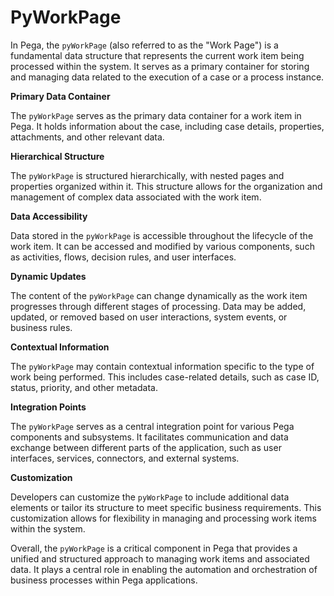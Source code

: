 # PyWorkPage 
In Pega, the `pyWorkPage` (also referred to as the "Work Page") is a fundamental data structure that represents the current work item being processed within the system. It serves as a primary container for storing and managing data related to the execution of a case or a process instance.

**Primary Data Container**

The `pyWorkPage` serves as the primary data container for a work item in Pega. It holds information about the case, including case details, properties, attachments, and other relevant data.

**Hierarchical Structure**

The `pyWorkPage` is structured hierarchically, with nested pages and properties organized within it. This structure allows for the organization and management of complex data associated with the work item.

**Data Accessibility** 

Data stored in the `pyWorkPage` is accessible throughout the lifecycle of the work item. It can be accessed and modified by various components, such as activities, flows, decision rules, and user interfaces.

**Dynamic Updates** 

The content of the `pyWorkPage` can change dynamically as the work item progresses through different stages of processing. Data may be added, updated, or removed based on user interactions, system events, or business rules.

**Contextual Information** 

The `pyWorkPage` may contain contextual information specific to the type of work being performed. This includes case-related details, such as case ID, status, priority, and other metadata.

**Integration Points** 

The `pyWorkPage` serves as a central integration point for various Pega components and subsystems. It facilitates communication and data exchange between different parts of the application, such as user interfaces, services, connectors, and external systems.

**Customization**

Developers can customize the `pyWorkPage` to include additional data elements or tailor its structure to meet specific business requirements. This customization allows for flexibility in managing and processing work items within the system.

Overall, the `pyWorkPage` is a critical component in Pega that provides a unified and structured approach to managing work items and associated data. It plays a central role in enabling the automation and orchestration of business processes within Pega applications.